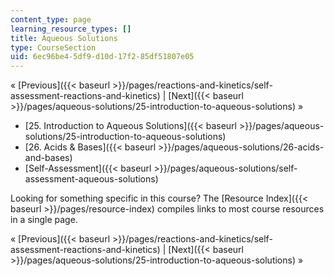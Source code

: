 ```yaml
---
content_type: page
learning_resource_types: []
title: Aqueous Solutions
type: CourseSection
uid: 6ec96be4-5df9-d10d-17f2-85df51807e05
---
```


« [Previous]({{< baseurl >}}/pages/reactions-and-kinetics/self-assessment-reactions-and-kinetics) | [Next]({{< baseurl >}}/pages/aqueous-solutions/25-introduction-to-aqueous-solutions) »

*   [25\. Introduction to Aqueous Solutions]({{< baseurl >}}/pages/aqueous-solutions/25-introduction-to-aqueous-solutions)
*   [26\. Acids & Bases]({{< baseurl >}}/pages/aqueous-solutions/26-acids-and-bases)
*   [Self-Assessment]({{< baseurl >}}/pages/aqueous-solutions/self-assessment-aqueous-solutions)

Looking for something specific in this course? The [Resource Index]({{< baseurl >}}/pages/resource-index) compiles links to most course resources in a single page.

« [Previous]({{< baseurl >}}/pages/reactions-and-kinetics/self-assessment-reactions-and-kinetics) | [Next]({{< baseurl >}}/pages/aqueous-solutions/25-introduction-to-aqueous-solutions) »